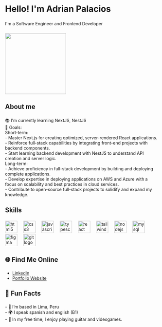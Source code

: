 <h1 align="left">Hello! I'm Adrian Palacios</h1>

###

<p align="left">I'm a Software Engineer and Frontend Developer</p>

###

<div align="left">
  <img height="200" src="https://i.pinimg.com/originals/74/63/59/74635989b770a38189fff31a8ef152ea.gif"  />
</div>

###

<h2 align="left">About me</h2>

###

<p align="left">📚 I'm currently learning NextJS, NestJS<br>🎯 Goals: <br>Short-term:<br>- Master Next.js for creating optimized, server-rendered React applications.<br>    - Reinforce full-stack capabilities by integrating front-end projects with backend components.<br>    - Start learning backend development with NestJS to understand API creation and server logic.<br>Long-term:<br>- Achieve proficiency in full-stack development by building and deploying complete applications.<br>    - Develop expertise in deploying applications on AWS and Azure with a focus on scalability and best practices in cloud services.<br>    - Contribute to open-source full-stack projects to solidify and expand my knowledge.</p>

###

<h2 align="left">Skills</h2>

###

<div align="left">
  <img src="https://cdn.jsdelivr.net/gh/devicons/devicon/icons/html5/html5-original.svg" height="40" alt="html5 logo"  />
  <img width="12" />
  <img src="https://cdn.jsdelivr.net/gh/devicons/devicon/icons/css3/css3-original.svg" height="40" alt="css3 logo"  />
  <img width="12" />
  <img src="https://cdn.jsdelivr.net/gh/devicons/devicon/icons/javascript/javascript-original.svg" height="40" alt="javascript logo"  />
  <img width="12" />
  <img src="https://cdn.jsdelivr.net/gh/devicons/devicon/icons/typescript/typescript-original.svg" height="40" alt="typescript logo"  />
  <img width="12" />
  <img src="https://cdn.jsdelivr.net/gh/devicons/devicon/icons/react/react-original.svg" height="40" alt="react logo"  />
  <img width="12" />
  <img src="https://cdn.jsdelivr.net/gh/devicons/devicon/icons/tailwindcss/tailwindcss-original-wordmark.svg" height="40" alt="tailwindcss logo"  />
  <img width="12" />
  <img src="https://cdn.jsdelivr.net/gh/devicons/devicon/icons/nodejs/nodejs-original.svg" height="40" alt="nodejs logo"  />
  <img width="12" />
  <img src="https://cdn.jsdelivr.net/gh/devicons/devicon/icons/mysql/mysql-original.svg" height="40" alt="mysql logo"  />
  <img width="12" />
  <img src="https://cdn.jsdelivr.net/gh/devicons/devicon/icons/figma/figma-original.svg" height="40" alt="figma logo"  />
  <img width="12" />
  <img src="https://cdn.jsdelivr.net/gh/devicons/devicon/icons/git/git-original.svg" height="40" alt="git logo"  />
</div>

###

<h2 align="left">🌐 Find Me Online</h2>

###

- [LinkedIn](https://www.linkedin.com/in/adrianpal-dev/)
- [Portfolio Website](https://adrianpal.xyz/)

###

<h2 align="left">🌟 Fun Facts</h2>

###

<p align="left">- 📍 I’m based in Lima, Peru<br>- 🌍 I speak spanish and english (B1)<br>- 🎨 In my free time, I enjoy playing guitar and videogames.</p>

###
